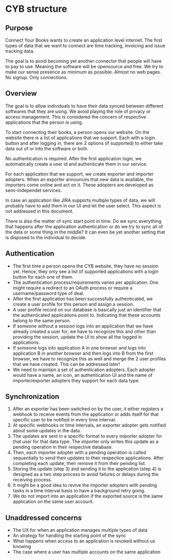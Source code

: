 # CYB structure

## Purpose
Connect Your Books wants to create an application level internet. The first types of data that we want to connect are time tracking, invoicing and issue tracking data.

The goal is to avoid becoming yet another connector that people will have to pay to use. Meaning the software will be opensource and free. We try to make our sense presence as minimum as possible. Almost no web pages. No signup. Only connections.

## Overview
The goal is to allow individuals to have their data synced between different softwares that they are using. We avoid playing the role of privacy or access management. This is considered the concern of respective applications that the person is using.

To start connecting their books, a person opens our website. On the website there is a list of applications that we support. Each with a login button and after logging in, there are 2 options (if supported) to either take data out of or into the software or both.

No authentication is required. After the first application login, we automatically create a user id and authenticate them in our service.

For each application that we support, we create exporter and importer adopters. When an exporter announces that new data is available, the importers come online and act on it. These adopters are developed as semi-independet services.

In case an application like JIRA supports multiple types of data, we will probably have to add them in our UI and let the user select. This aspect is not addressed in this document.

There is also the matter of sync start point in time. Do we sync everything that happens after the application authentication or do we try to sync all of the data or some thing in the middle? It can even be yet another setting that is disposed to the individual to decide.

## Authentication
- The first time a person opens the CYB website, they have no session yet. Hence, they only see a list of supported applications with a login button for each one of them.
- The authentication process/requirements varies per application. One might require a redirect to an OAuth process or require a username/password type of deal.
- After the first application has been successfully authenticated, we create a user profile for this person and assign a session.
- A user profile record on our database is basically just an identifier that the authenticated applications point to. Indicating that these accounts belong to the same person.
- If someone without a session logs into an application that we have already created a user for, we have to recognize this and other than providing the session, update the UI to show all the logged in applications.
- If someone logs into application A in one browser and logs into application B in another browser and then logs into B from the first browser, we have to recognize this as well and merge the 2 user profiles that we have created. This can be addressed later!
- We need to maintain a set of authentication adopters. Each adopter would have a name, an icon, an authentication UI and the name of importer/exporter adopters they support for each data type.

## Synchronization
1. After an exporter has been switched on by the user, it either registers a webhook to receive events from the application or adds itself for that specific user to be notified in every time interval.
2. At specific webhooks or time intervals, an exporter adopter gets notified about some updates in the data.
3. The updates are sent in a specific format to every importer adopter for that user for that data type. The importer only writes this update as a pending operation in their respective database.
4. Then, each importer adopter with a pending operation is called sequentially to send their updates to their respectice applications. After completing each update, their remove it from their pending list.
5. Storing the update (step 3) and sending it to the application (step 4) is designed as a two step process to avoid failures or delays during the receiving process.
6. It might be a good idea to revive the importer adopters with pending tasks in a time interval basis to have a background retry going.
7. We do not import into an application if the exported source is the same application on the same user account.

## Unaddressed concerns
- The UX for when an application manages multiple types of data
- An strategy for handling the starting point of the sync
- What happens when access to an application is revoked without us knowing
- The case where a user has multiple accounts on the same application
